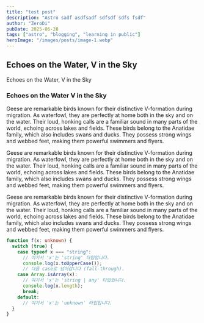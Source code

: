 ```yaml
---
title: "test post"
description: "Astro sadf asdfsadf sdfsdf sdfs fsdf"
author: "ZeroDi"
pubDate: 2025-06-28
tags: ["astro", "blogging", "learning in public"]
heroImage: "/images/posts/image-1.webp"
---
```


## Echoes on the Water, V in the Sky

Echoes on the Water, V in the Sky

### Echoes on the Water V in the Sky

Geese are remarkable birds known for their distinctive V-formation during migration. As waterfowl, they are perfectly at home both in the sky and on the water. Their loud, honking calls are a familiar sound in many parts of the world, echoing across lakes and fields. These birds belong to the Anatidae family, which also includes swans and ducks. They possess strong wings and webbed feet, making them powerful swimmers and flyers.

Geese are remarkable birds known for their distinctive V-formation during migration. As waterfowl, they are perfectly at home both in the sky and on the water. Their loud, honking calls are a familiar sound in many parts of the world, echoing across lakes and fields. These birds belong to the Anatidae family, which also includes swans and ducks. They possess strong wings and webbed feet, making them powerful swimmers and flyers.

Geese are remarkable birds known for their distinctive V-formation during migration. As waterfowl, they are perfectly at home both in the sky and on the water. Their loud, honking calls are a familiar sound in many parts of the world, echoing across lakes and fields. These birds belong to the Anatidae family, which also includes swans and ducks. They possess strong wings and webbed feet, making them powerful swimmers and flyers.

```typescript
function f(x: unknown) {
  switch (true) {
    case typeof x === "string":
      // 여기서 'x'는 'string' 타입입니다.
      console.log(x.toUpperCase());
      // 다음 case로 넘어갑니다 (fall-through).
    case Array.isArray(x):
      // 여기서 'x'는 'string | any' 타입입니다.
      console.log(x.length);
      break;
    default:
      // 여기서 'x'는 'unknown' 타입입니다.
  }
}
```
